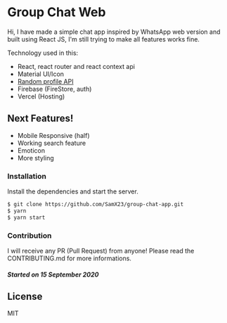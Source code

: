 # Group Chat Web

Hi, I have made a simple chat app inspired by WhatsApp web version and built using React JS, I'm still trying to make all features works fine.

Technology used in this:

- React, react router and react context api
- Material UI/Icon
- [Random profile API](https://avatars.dicebear.com/)
- Firebase (FireStore, auth)
- Vercel (Hosting)

## Next Features!

- Mobile Responsive (half)
- Working search feature
- Emoticon
- More styling

### Installation

Install the dependencies and start the server.

```sh
$ git clone https://github.com/SamX23/group-chat-app.git
$ yarn
$ yarn start
```

### Contribution

I will receive any PR (Pull Request) from anyone! Please read the CONTRIBUTING.md for more informations.

##### Started on 15 September 2020

## License

MIT
